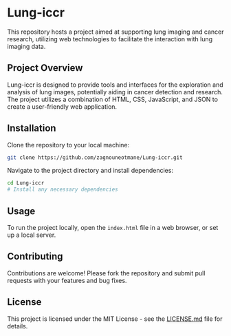 
# Lung-iccr

This repository hosts a project aimed at supporting lung imaging and cancer research, utilizing web technologies to facilitate the interaction with lung imaging data.

## Project Overview

Lung-iccr is designed to provide tools and interfaces for the exploration and analysis of lung images, potentially aiding in cancer detection and research. The project utilizes a combination of HTML, CSS, JavaScript, and JSON to create a user-friendly web application.

## Installation

Clone the repository to your local machine:

```bash
git clone https://github.com/zagnouneotmane/Lung-iccr.git
```

Navigate to the project directory and install dependencies:

```bash
cd Lung-iccr
# Install any necessary dependencies
```

## Usage

To run the project locally, open the `index.html` file in a web browser, or set up a local server.

## Contributing

Contributions are welcome! Please fork the repository and submit pull requests with your features and bug fixes.

## License

This project is licensed under the MIT License - see the [LICENSE.md](LICENSE.md) file for details.
